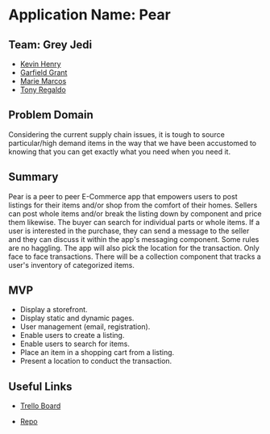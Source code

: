 # Application Name: Pear

## Team: Grey Jedi

- [Kevin Henry](https://github.com/kevinhenry)
- [Garfield Grant](https://github.com/Marleyman876)
- [Marie Marcos](https://github.com/Mmarcos01)
- [Tony Regaldo](https://github.com/Edward-Regalado)

## Problem Domain

Considering the current supply chain issues, it is tough to source particular/high demand items in the way that we have been accustomed to knowing that you can get exactly what you need when you need it.

## Summary

Pear is a peer to peer E-Commerce app that empowers users to post listings for their items and/or shop from the comfort of their homes. Sellers can post whole items and/or break the listing down by component and price them likewise. The buyer can search for individual parts or whole items. If a user is interested in the purchase, they can send a message to the seller and they can discuss it within the app's messaging component. Some rules are no haggling. The app will also pick the location for the transaction. Only face to face transactions. There will be a collection component that tracks a user's inventory of categorized items.

## MVP

- Display a storefront.
- Display static and dynamic pages.
- User management (email, registration).
- Enable users to create a listing.
- Enable users to search for items.
- Place an item in a shopping cart from a listing.
- Present a location to conduct the transaction.

## Useful Links

- [Trello Board](https://trello.com/b/Uwi2XXv2/pears)

- [Repo](https://github.com/Marleyman876/pear)
